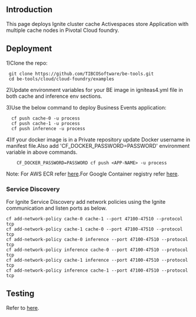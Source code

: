 ## Introduction

This page deploys Ignite cluster cache Activespaces store Application with multiple cache nodes in Pivotal Cloud foundry.

## Deployment

1)Clone the repo:

     git clone https://github.com/TIBCOSoftware/be-tools.git
     cd be-tools/cloud/cloud-foundry/examples
     
2)Update environment variables for your BE image in igniteas4.yml file in both cache and inference env sections.

3)Use the below command to deploy Business Events application:

      cf push cache-0 -u process
      cf push cache-1 -u process
      cf push inference -u process

4)If your docker image is in a Private repository update Docker username in manifest file.Also add 'CF_DOCKER_PASSWORD=PASSWORD' environment variable in above commands.
       
        CF_DOCKER_PASSWORD=PASSWORD cf push <APP-NAME> -u process

Note: For AWS ECR refer [here](https://docs.cloudfoundry.org/devguide/deploy-apps/push-docker.html#ecr).For Google Container registry refer [here](https://docs.cloudfoundry.org/devguide/deploy-apps/push-docker.html#gcr).

### Service Discovery

For Ignite Service Discovery add network policies using the Ignite communication and listen ports as below.

    cf add-network-policy cache-0 cache-1 --port 47100-47510 --protocol tcp
    cf add-network-policy cache-1 cache-0 --port 47100-47510 --protocol tcp
    cf add-network-policy cache-0 inference --port 47100-47510 --protocol tcp
    cf add-network-policy inference cache-0 --port 47100-47510 --protocol tcp
    cf add-network-policy cache-1 inference --port 47100-47510 --protocol tcp
    cf add-network-policy inference cache-1 --port 47100-47510 --protocol tcp

## Testing

Refer to [here](https://github.com/TIBCOSoftware/be-tools/blob/feature-cloud-foundry/cloud/cloud-foundry/README.md#testing).